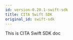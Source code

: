 ```yaml
---
id: version-0.20.1-swift-sdk
title: CITA Swift SDK
original_id: swift-sdk
---
```


This is CITA Swift SDK doc